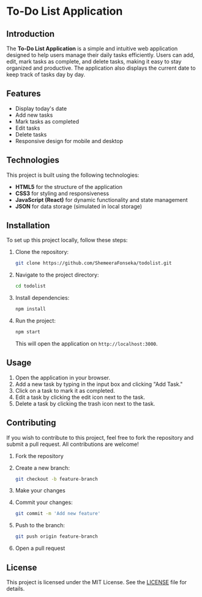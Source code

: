 

# To-Do List Application

## Introduction

The **To-Do List Application** is a simple and intuitive web application designed to help users manage their daily tasks efficiently. Users can add, edit, mark tasks as complete, and delete tasks, making it easy to stay organized and productive. The application also displays the current date to keep track of tasks day by day.

## Features

- Display today's date
- Add new tasks
- Mark tasks as completed
- Edit tasks
- Delete tasks
- Responsive design for mobile and desktop

## Technologies

This project is built using the following technologies:

- **HTML5** for the structure of the application
- **CSS3** for styling and responsiveness
- **JavaScript (React)** for dynamic functionality and state management
- **JSON** for data storage (simulated in local storage)

## Installation

To set up this project locally, follow these steps:

1. Clone the repository:

   ```bash
   git clone https://github.com/ShemeeraFonseka/todolist.git
   ```

2. Navigate to the project directory:

   ```bash
   cd todolist
   ```

3. Install dependencies:

   ```bash
   npm install
   ```

4. Run the project:

   ```bash
   npm start
   ```

   This will open the application on `http://localhost:3000`.

## Usage

1. Open the application in your browser.
2. Add a new task by typing in the input box and clicking "Add Task."
3. Click on a task to mark it as completed.
4. Edit a task by clicking the edit icon next to the task.
5. Delete a task by clicking the trash icon next to the task.

## Contributing

If you wish to contribute to this project, feel free to fork the repository and submit a pull request. All contributions are welcome!

1. Fork the repository
2. Create a new branch:

   ```bash
   git checkout -b feature-branch
   ```

3. Make your changes
4. Commit your changes:

   ```bash
   git commit -m 'Add new feature'
   ```

5. Push to the branch:

   ```bash
   git push origin feature-branch
   ```

6. Open a pull request

## License

This project is licensed under the MIT License. See the [LICENSE](LICENSE) file for details.
